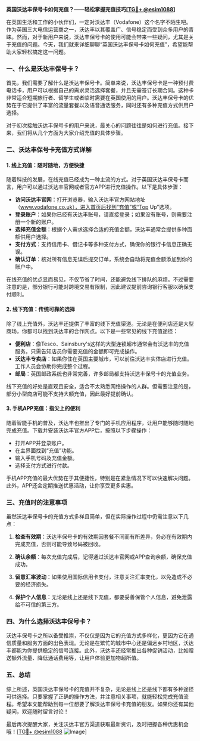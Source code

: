 **英国沃达丰保号卡如何充值？——轻松掌握充值技巧[[TG💪+ @esim1088](https://t.me/s/esim1088)]**

在英国生活和工作的小伙伴们，一定对沃达丰（Vodafone）这个名字不陌生吧。作为英国三大电信运营商之一，沃达丰以其覆盖广、信号稳定而受到众多用户的青睐。然而，对于新用户来说，沃达丰保号卡的使用可能会带来一些疑问，尤其是关于充值的问题。今天，我们就来详细聊聊“英国沃达丰保号卡如何充值”，希望能帮助大家轻松搞定这一问题。

### 一、什么是沃达丰保号卡？

首先，我们需要了解什么是沃达丰保号卡。简单来说，沃达丰保号卡是一种预付费电话卡，用户可以根据自己的需求灵活选择套餐，并且无需签订长期合同。这种卡非常适合短期旅行者、留学生或者临时需要在英国使用的用户。沃达丰保号卡的优势在于它提供了丰富的流量套餐以及语音通话服务，同时还有多种充值方式供用户选择。

对于初次接触沃达丰保号卡的用户来说，最关心的问题往往是如何进行充值。接下来，我们将从几个方面为大家介绍充值的具体步骤。

### 二、沃达丰保号卡充值方式详解

#### 1. **线上充值：随时随地，方便快捷**

随着科技的发展，在线充值已经成为一种主流的方式。对于英国沃达丰保号卡而言，用户可以通过沃达丰官网或者官方APP进行充值操作。以下是具体步骤：

- **访问沃达丰官网**：打开浏览器，输入沃达丰官方网站地址（www.vodafone.co.uk），进入首页后找到“充值”或“Top Up”选项。
- **登录账户**：如果你已经有沃达丰账号，请直接登录；如果没有账号，则需要注册一个新的账户。
- **选择充值金额**：根据个人需求选择合适的充值金额，沃达丰通常会提供多种面额供用户选择。
- **支付方式**：支持信用卡、借记卡等多种支付方式，确保你的银行卡信息正确无误。
- **确认订单**：核对所有信息无误后提交订单，系统会自动将充值金额添加到你的账户中。

在线充值的优点显而易见，不仅节省了时间，还能避免线下排队的麻烦。不过需要注意的是，部分银行可能对跨境交易有限制，因此建议提前咨询银行客服以确保支付顺利。

#### 2. **线下充值：传统可靠的选择**

除了线上充值外，沃达丰还提供了丰富的线下充值渠道。无论是在便利店还是大型商场，你都可以找到沃达丰的合作网点。以下是一些常见的线下充值途径：

- **便利店**：像Tesco、Sainsbury's这样的大型连锁超市通常会有沃达丰的充值服务。只需告知店员你需要充值的金额即可完成操作。
- **沃达丰专卖店**：如果你住在英国主要城市，可以前往沃达丰实体店进行充值。工作人员会协助你完成整个过程。
- **邮局**：英国邮政系统也非常完善，许多邮局都支持沃达丰保号卡的充值业务。

线下充值的好处是直观且安全，适合不太熟悉网络操作的人群。但需要注意的是，部分小型商店可能不支持大额充值，因此最好提前确认。

#### 3. **手机APP充值：指尖上的便利**

随着智能手机的普及，沃达丰也推出了专门的手机应用程序，让用户能够随时随地完成充值。下载并安装沃达丰官方APP后，按照以下步骤操作：

- 打开APP并登录账户。
- 在主界面找到“充值”功能。
- 输入手机号码及充值金额。
- 选择支付方式进行付款。

手机APP充值的最大优势在于其便捷性，特别是在紧急情况下可以快速解决问题。此外，APP还会定期推送优惠活动，让你享受更多实惠。

### 三、充值时的注意事项

虽然沃达丰保号卡的充值方式多样且简单，但在实际操作过程中仍需注意以下几点：

1. **检查有效期**：沃达丰保号卡的有效期因套餐不同而有所差异，务必在有效期内完成充值，否则可能导致号码被回收。
   
2. **确认余额**：每次充值完成后，记得通过沃达丰官网或APP查询余额，确保充值成功。

3. **留意汇率波动**：如果使用国际信用卡支付，注意关注汇率变化，以免造成不必要的经济损失。

4. **保护个人信息**：无论是线上还是线下充值，都要妥善保管个人信息，避免泄露给不可信的第三方。

### 四、为什么选择沃达丰保号卡？

沃达丰保号卡之所以备受推崇，不仅仅是因为它的充值方式多样化，更因为它在通信质量和服务方面的出色表现。无论是在繁忙的城市中心还是偏远乡村地区，沃达丰都能为你提供稳定的信号连接。此外，沃达丰还经常推出各种促销活动，比如赠送额外流量、降低通话费用等，让用户体验更加物超所值。

### 五、总结

综上所述，英国沃达丰保号卡的充值并不复杂，无论是线上还是线下都有多种途径可供选择。只要掌握了正确的操作方法，并注意相关事项，就能轻松完成充值流程。希望本文能帮助到每一位想要了解沃达丰保号卡充值的朋友。如果你还有其他疑问，欢迎随时留言讨论！

最后再次提醒大家，关注沃达丰官方渠道获取最新资讯，及时把握各种优惠机会哦！[[TG💪+ @esim1088](https://t.me/s/esim1088) ![Image](https://i.postimg.cc/4NQfJmqS/Snipaste-2025-05-13-00-14-12.png)]